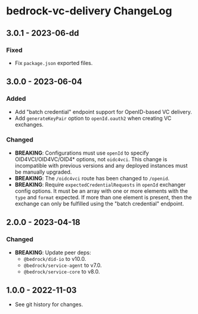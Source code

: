 # bedrock-vc-delivery ChangeLog

## 3.0.1 - 2023-06-dd

### Fixed
- Fix `package.json` exported files.

## 3.0.0 - 2023-06-04

### Added
- Add "batch credential" endpoint support for OpenID-based VC delivery.
- Add `generateKeyPair` option to `openId.oauth2` when creating VC exchanges.

### Changed
- **BREAKING**: Configurations must use `openId` to specify
  OID4VCI/OID4VC/OID4* options, not `oidc4vci`. This change is incompatible
  with previous versions and any deployed instances must be manually upgraded.
- **BREAKING**: The `/oidc4vci` route has been changed to `/openid`.
- **BREAKING**: Require `expectedCredentialRequests` in `openId` exchanger
  config options. It must be an array with one or more elements with the
  `type` and `format` expected. If more than one element is present, then
  the exchange can only be fulfilled using the "batch credential" endpoint.

## 2.0.0 - 2023-04-18

### Changed
- **BREAKING**: Update peer deps:
  - `@bedrock/did-io` to v10.0.
  - `@bedrock/service-agent` to v7.0.
  - `@bedrock/service-core` to v8.0.

## 1.0.0 - 2022-11-03

- See git history for changes.
